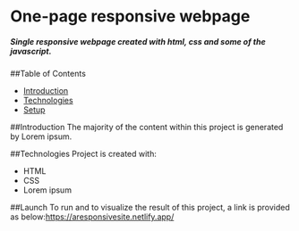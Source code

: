 # One-page responsive webpage
##### Single responsive webpage created with html, css and some of the javascript.

##Table of Contents
* [Introduction](#intro)
* [Technologies](#technologies)
* [Setup](#setup)
 
##Introduction 
The majority of the content within this project is generated by Lorem ipsum. 

##Technologies
Project is created with: 
* HTML
* CSS 
* Lorem ipsum

##Launch
To run and to visualize the result of this project, a link is provided as below:https://aresponsivesite.netlify.app/


